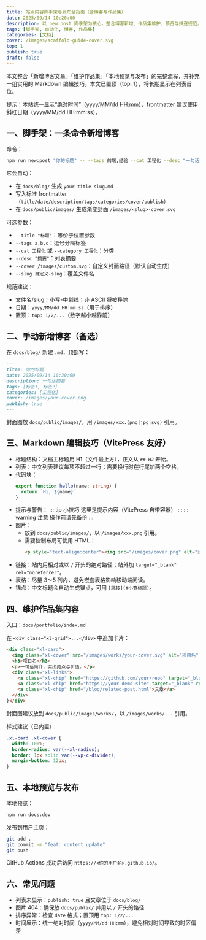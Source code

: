 ```yaml
---
title: 站点内容脚手架与发布全指南（含博客与作品集）
date: 2025/09/14 10:20:00
description: 以 new:post 脚手架为核心，整合博客新增、作品集维护、预览与推送规范，并附常用 Markdown 编辑技巧。
tags: [脚手架, 自动化, 博客, 作品集]
categories: [文档]
cover: /images/scaffold-guide-cover.svg
top: 1
publish: true
draft: false
---
```


本文整合「新增博客文章」「维护作品集」「本地预览与发布」的完整流程，并补充一组实用的 Markdown 编辑技巧。本文已置顶（top: 1），将长期显示在列表首位。

提示：本站统一显示“绝对时间”（yyyy/MM/dd HH:mm），frontmatter 建议使用斜杠日期（yyyy/MM/dd HH:mm:ss）。

## 一、脚手架：一条命令新增博客

命令：
```bash
npm run new:post "你的标题" -- --tags 前端,经验 --cat 工程化 --desc "一句话摘要"
```

它会自动：
- 在 `docs/blog/` 生成 `your-title-slug.md`
- 写入标准 frontmatter（`title/date/description/tags/categories/cover/publish`）
- 在 `docs/public/images/` 生成渐变封面 `/images/<slug>-cover.svg`

可选参数：
- `--title "标题"`：等价于位置参数
- `--tags a,b,c`：逗号分隔标签
- `--cat 工程化` 或 `--category 工程化`：分类
- `--desc "摘要"`：列表摘要
- `--cover /images/custom.svg`：自定义封面路径（默认自动生成）
- `--slug 自定义-slug`：覆盖文件名

规范建议：
- 文件名/slug：小写-中划线；非 ASCII 将被移除
- 日期：`yyyy/MM/dd HH:mm:ss`（用于排序）
- 置顶：`top: 1/2/...`（数字越小越靠前）

## 二、手动新增博客（备选）

在 `docs/blog/` 新建 `.md`，顶部写：
```md
---
title: 你的标题
date: 2025/09/14 10:30:00
description: 一句话摘要
tags: [标签1, 标签2]
categories: [工程化]
cover: /images/your-cover.png
publish: true
---
```
封面图放 `docs/public/images/`，用 `/images/xxx.(png|jpg|svg)` 引用。

## 三、Markdown 编辑技巧（VitePress 友好）

- 标题结构：文档主标题用 H1（文件最上方），正文从 `## H2` 开始。
- 列表：中文列表建议每项不超过一行；需要换行时在行尾加两个空格。
- 代码块：
  ```ts
  export function hello(name: string) {
    return `Hi, ${name}`
  }
  ```
- 提示与警告：
  ::: tip 小技巧
  这里是提示内容（VitePress 自带容器）
  :::
  ::: warning 注意
  操作前请先备份
  :::
- 图片：
  - 放到 `docs/public/images/`，以 `/images/xxx.png` 引用。
  - 需要控制布局可使用 HTML：
    ```html
    <p style="text-align:center"><img src="/images/cover.png" alt="封面" width="520"></p>
    ```
- 链接：站内用相对或以 `/` 开头的绝对路径；站外加 `target="_blank" rel="noreferrer"`。
- 表格：尽量 3～5 列内，避免嵌套表格影响移动端阅读。
- 锚点：中文标题会自动生成锚点，可用 `[跳转](#小节标题)`。

## 四、维护作品集内容

入口：`docs/portfolio/index.md`

在 `<div class="xl-grid">...</div>` 中追加卡片：
```html
<div class="xl-card">
  <img class="xl-cover" src="/images/works/your-cover.svg" alt="项目名" />
  <h3>项目名</h3>
  <p>一句话简介，突出亮点与价值。</p>
  <div class="xl-links">
    <a class="xl-chip" href="https://github.com/your/repo" target="_blank" rel="noreferrer">GitHub</a>
    <a class="xl-chip" href="https://your-demo.site" target="_blank" rel="noreferrer">Demo</a>
    <a class="xl-chip" href="/blog/related-post.html">文章</a>
  </div>
}</div>
```
封面图建议放到 `docs/public/images/works/`，以 `/images/works/...` 引用。

样式建议（已内置）：
```css
.xl-card .xl-cover {
  width: 100%;
  border-radius: var(--xl-radius);
  border: 1px solid var(--vp-c-divider);
  margin-bottom: 12px;
}
```

## 五、本地预览与发布

本地预览：
```bash
npm run docs:dev
```

发布到用户主页：
```bash
git add .
git commit -m "feat: content update"
git push
```
GitHub Actions 成功后访问 `https://<你的用户名>.github.io/`。

## 六、常见问题

- 列表未显示：`publish: true` 且文章位于 `docs/blog/`
- 图片 404：确保放 `docs/public/` 并用以 `/` 开头的路径
- 排序异常：检查 `date` 格式；置顶用 `top: 1/2/...`
- 时间展示：统一绝对时间（`yyyy/MM/dd HH:mm`），避免相对时间导致的时区偏差

